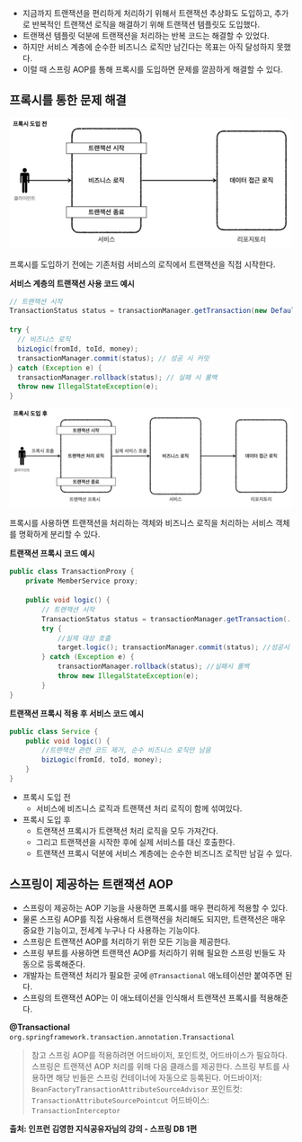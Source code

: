 - 지금까지 트랜잭션을 편리하게 처리하기 위해서 트랜잭션 추상화도 도입하고, 추가로 반복적인 트랜잭션 로직을 해결하기 위해 트랜잭션 템플릿도 도입했다.
- 트랜잭션 템플릿 덕분에 트랜잭션을 처리하는 반복 코드는 해결할 수 있었다.
- 하지만 서비스 계층에 순수한 비즈니스 로직만 남긴다는 목표는 아직 달성하지 못했다.
- 이럴 때 스프링 AOP를 통해 프록시를 도입하면 문제를 깔끔하게 해결할 수 있다.


## 프록시를 통한 문제 해결

![](../images/Pasted_image_20250713233233.png)

프록시를 도입하기 전에는 기존처럼 서비스의 로직에서 트랜잭션을 직접 시작한다.

**서비스 계층의 트랜잭션 사용 코드 예시**
```java
// 트랜잭션 시작  
TransactionStatus status = transactionManager.getTransaction(new DefaultTransactionDefinition());  
  
try {  
  // 비즈니스 로직  
  bizLogic(fromId, toId, money);  
  transactionManager.commit(status); // 성공 시 커밋  
} catch (Exception e) {  
  transactionManager.rollback(status); // 실패 시 롤백  
  throw new IllegalStateException(e);  
}
```

![](../images/Pasted_image_20250713233414.png)

프록시를 사용하면 트랜잭션을 처리하는 객체와 비즈니스 로직을 처리하는 서비스 객체를 명확하게 분리할 수 있다.

**트랜잭션 프록시 코드 예시**
```java
public class TransactionProxy {
	private MemberService proxy;
	
	public void logic() {
		// 트랜잭션 시작
		TransactionStatus status = transactionManager.getTransaction(..);
		try {
			//실제 대상 호출  
			target.logic(); transactionManager.commit(status); //성공시 커밋
		} catch (Exception e) {
			transactionManager.rollback(status); //실패시 롤백
            throw new IllegalStateException(e);
		}
}
```

**트랜잭션 프록시 적용 후 서비스 코드 예시**
```java
public class Service {
	public void logic() {  
		//트랜잭션 관련 코드 제거, 순수 비즈니스 로직만 남음
		bizLogic(fromId, toId, money);
	} 
}
```

- 프록시 도입 전
	- 서비스에 비즈니스 로직과 트랜잭션 처리 로직이 함께 섞여있다.  
- 프록시 도입 후
	- 트랜잭션 프록시가 트랜잭션 처리 로직을 모두 가져간다.
	- 그리고 트랜잭션을 시작한 후에 실제 서비스를 대신 호출한다.
	- 트랜잭션 프록시 덕분에 서비스 계층에는 순수한 비즈니즈 로직만 남길 수 있다.

## 스프링이 제공하는 트랜잭션 AOP
- 스프링이 제공하는 AOP 기능을 사용하면 프록시를 매우 편리하게 적용할 수 있다.
- 물론 스프링 AOP를 직접 사용해서 트랜잭션을 처리해도 되지만, 트랜잭션은 매우 중요한 기능이고, 전세계 누구나 다 사용하는 기능이다.
- 스프링은 트랜잭션 AOP를 처리하기 위한 모든 기능을 제공한다.
- 스프링 부트를 사용하면 트랜잭션 AOP를 처리하기 위해 필요한 스프링 빈들도 자동으로 등록해준다.
- 개발자는 트랜잭션 처리가 필요한 곳에 `@Transactional` 애노테이션만 붙여주면 된다.
- 스프링의 트랜잭션 AOP는 이 애노테이션을 인식해서 트랜잭션 프록시를 적용해준다.

**@Transactional**
`org.springframework.transaction.annotation.Transactional`

> 참고
> 스프링 AOP를 적용하려면 어드바이저, 포인트컷, 어드바이스가 필요하다.
> 스프링은 트랜잭션 AOP 처리를 위해 다음 클래스를 제공한다.
> 스프링 부트를 사용하면 해당 빈들은 스프링 컨테이너에 자동으로 등록된다.
> 어드바이저: `BeanFactoryTransactionAttributeSourceAdvisor`
> 포인트컷: `TransactionAttributeSourcePointcut`
> 어드바이스: `TransactionInterceptor`



__출처: 인프런 김영한 지식공유자님의 강의 - 스프링 DB 1편__
